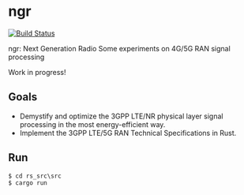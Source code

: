 # ngr

[![Build Status](https://travis-ci.org/eshikafe/ngr.svg?branch=master)](https://travis-ci.org/eshikafe/ngr)

ngr: Next Generation Radio
Some experiments on 4G/5G RAN signal processing

Work in progress!

Goals
-----------
- Demystify and optimize the 3GPP LTE/NR physical layer signal processing in the most energy-efficient way.
- Implement the 3GPP LTE/5G RAN Technical Specifications in Rust. 


Run
-----

    $ cd rs_src\src
    $ cargo run
